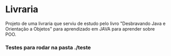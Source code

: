 # Livraria

Projeto de uma livraria que serviu de estudo pelo livro "Desbravando Java e Orientação a Objetos" para aprendizado em JAVA para aprender sobre POO.

### Testes para rodar na pasta ./teste
